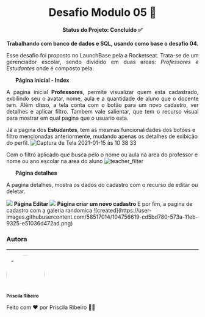 
<h1 align="center"> Desafio Modulo 05 🚀</h1>

<h4 align="center"> 
   Status do Projeto: <b> Concluido ✅ </b>
</h4>


<p align="center"> <b> Trabalhando com banco de dados e SQL, usando como base o desafio 04. </b> </p>



<p align="justify"> Esse desafio foi proposto no LaunchBase pela a Rocketseat. Trata-se de um gerenciador escolar, sendo dividido em duas areas: <i> Professores e Estudantes </i>
onde é composto pela:  </p>


<ul> <b> Página inicial - Index </b> </ul>
<p align="justify">  A pagina inicial <b>Professores</b>, permite visualizar quem esta cadastrado, exbilindo seu o avatar, nome, aula e a quantidade de aluno que o docente tem. Além disso, a tela conta com o botão para um novo cadastro, ver detalhes e aplicar filtro. Tambem vale salientar, que tem o recurso visual para mostrar em qual pagina que o usuario esta. 

Já a pagina dos <b>Estudantes</b>, tem as mesmas funcionalidades dos botões e filtro mencionadas anteriormente, mudando apenas os detalhes de exibição do perfil. 
![Captura de Tela 2021-01-15 às 10 38 33](https://user-images.githubusercontent.com/58517014/104733692-d8ecd580-571d-11eb-961b-3831793bbc29.png)


Com o filtro aplicado que busca pelo o nome ou aula na area do professor e nome ou ano escolar na area do aluno
![teacher_filter](https://user-images.githubusercontent.com/58517014/104731992-46e3cd80-571b-11eb-8228-92a79d403e02.png)


<ul> <b> Página detalhes  </b> </ul>
A pagina detalhes, mostra os dados do cadastro com o recurso de editar ou deletar. </p>
<img src="https://user-images.githubusercontent.com/58517014/104734806-8ca29500-571f-11eb-9f64-480fe9f6c4a6.png"


<ul> <b> Página Editar </b> </ul>
<img src="https://user-images.githubusercontent.com/58517014/104755835-bcf72d00-5739-11eb-99be-85a76ba7af5d.png"

<ul> <b> Página criar um novo cadastro </b> </ul>
E por fim, a pagina de cadastro com a galeria randomica
![created](https://user-images.githubusercontent.com/58517014/104756619-cd5bd780-573a-11eb-9325-e51036d472ad.png)



### Autora
---

 <img style="border-radius: 50%;" src="https://avatars2.githubusercontent.com/u/58517014?s=460&u=f92dd89c212d6fab1a67a1ca201511a1e2ba18e9&v=4" width="100px;" alt=""/>
 <br />
 <sub><b>Priscila Ribeiro</b></sub></a>


Feito com ❤️ por Priscila Ribeiro 👋🏽 








